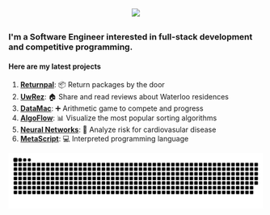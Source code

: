 <h1 align="center">
    <img src="https://readme-typing-svg.herokuapp.com/?font=Righteous&size=35&center=true&vCenter=true&width=500&height=70&duration=4000&lines=Good+Morning!+☕;+I'm+Geoffrey!;" />
</h1>

<h3> 
    I'm a Software Engineer interested in full-stack development and competitive programming.
</h3>
<h4>
Here are my latest projects
</h4>

1. **[Returnpal](https://github.com/LGeoff31/returnPal)**:        📦 Return packages by the door
2. **[UwRez](https://github.com/LGeoff31/uwdorm)**:               🏠 Share and read reviews about Waterloo residences
3. **[DataMac](https://github.com/LGeoff31/DataMac)**:            ➕ Arithmetic game to compete and progress
4. **[AlgoFlow](https://github.com/LGeoff31/AlgoFlow)**:          📊 Visualize the most popular sorting algorithms
5. **[Neural Networks](https://github.com/LGeoff31/neural-network)**:      🤖 Analyze risk for cardiovasular disease
4. **[MetaScript](https://github.com/LGeoff31/MetaScript)**:      💻 Interpreted programming language
<img alt="snake eating my contributions" src="https://raw.githubusercontent.com/lgeoff31/lgeoff31/output/github-contribution-grid-snake.svg" />
